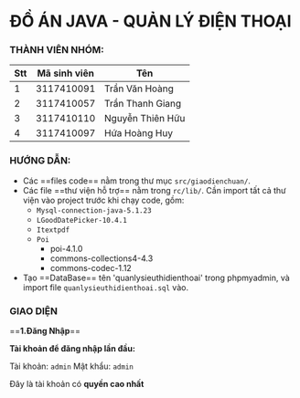 # ĐỒ ÁN JAVA - QUẢN LÝ ĐIỆN THOẠI

### THÀNH VIÊN NHÓM:

Stt | Mã sinh viên | Tên
---- | ---- | ---
1 | 3117410091 | Trần Văn Hoàng
2 | 3117410057 | Trần Thanh Giang
3 | 3117410110 | Nguyễn Thiên Hữu
4 | 3117410097 | Hứa Hoàng Huy

### HƯỚNG DẪN:

 - Các ==files code== nằm trong thư mục `src/giaodienchuan/`.
 - Các file ==thư viện hỗ trợ== nằm trong `rc/lib/`. Cần import tất cả thư viện vào project trước khi chạy code, gồm:
	 - `Mysql-connection-java-5.1.23`
	 - `LGoodDatePicker-10.4.1`
	 - `Itextpdf`
	 - `Poi`
		 - poi-4.1.0
		 - commons-collections4-4.3
		 - commons-codec-1.12
- Tạo ==DataBase== tên 'quanlysieuthidienthoai' trong phpmyadmin, và import file `quanlysieuthidienthoai.sql` vào.

### GIAO DIỆN

==**1.Đăng Nhập**==

**Tài khoản để đăng nhập lần đầu:**

Tài khoản: `admin`
Mật khẩu: `admin`

Đây là tài khoản có **quyền cao nhất**

<!--stackedit_data:
eyJoaXN0b3J5IjpbNjYxMzM4ODQ3LC0zMDY2MjczXX0=
-->